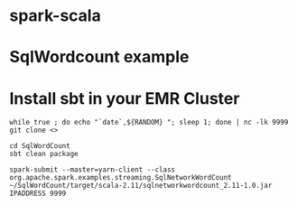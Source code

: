 # spark-scala
# SqlWordcount example
# Install sbt in your EMR Cluster

```
while true ; do echo "`date`,${RANDOM} "; sleep 1; done | nc -lk 9999
git clone <>

cd SqlWordCount
sbt clean package

spark-submit --master=yarn-client --class org.apache.spark.examples.streaming.SqlNetworkWordCount ~/SqlWordCount/target/scala-2.11/sqlnetworkwordcount_2.11-1.0.jar IPADDRESS 9999
```
